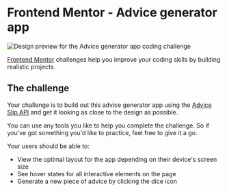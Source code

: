 # Frontend Mentor - Advice generator app

![Design preview for the Advice generator app coding challenge](./design/desktop-preview.jpg)

[Frontend Mentor](https://www.frontendmentor.io) challenges help you improve your coding skills by building realistic projects.
## The challenge

Your challenge is to build out this advice generator app using the [Advice Slip API](https://api.adviceslip.com) and get it looking as close to the design as possible.

You can use any tools you like to help you complete the challenge. So if you've got something you'd like to practice, feel free to give it a go.

Your users should be able to:

- View the optimal layout for the app depending on their device's screen size
- See hover states for all interactive elements on the page
- Generate a new piece of advice by clicking the dice icon
